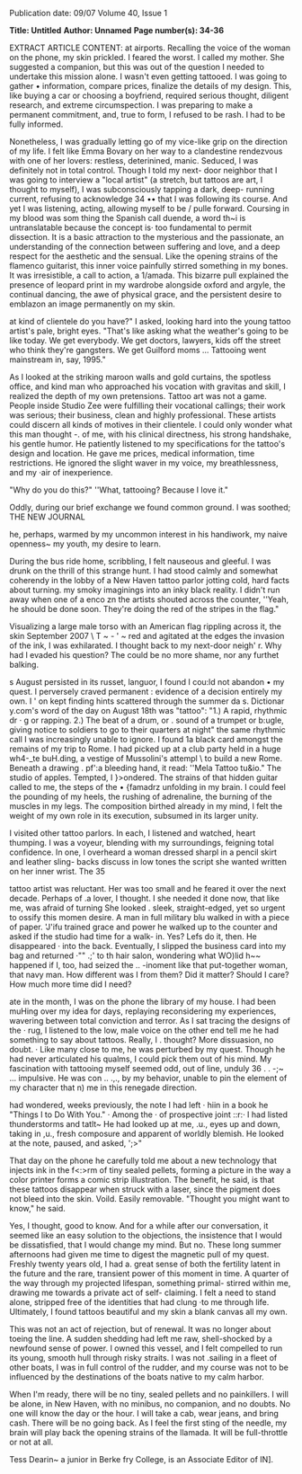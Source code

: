 Publication date: 09/07
Volume 40, Issue 1

**Title: Untitled**
**Author:  Unnamed**
**Page number(s): 34-36**

EXTRACT ARTICLE CONTENT:
at airports. Recalling the voice of the 
woman on the phone, my skin prickled. I 
feared the worst. I called my mother. She 
suggested a companion, but this was out 
of the question 
I needed to undertake 
this 
mission 
alone. 
I 
wasn't 
even 
getting tattooed. I was going to gather 
• 
information, compare prices, finalize the 
details of my design. This, like buying 
a car or choosing a boyfriend, required 
serious thought, diligent research, and 
extreme circumspection. I was preparing 
to make a permanent commitment, and, 
true to form, I refused to be rash. I had 
to be fully informed. 


Nonetheless, I was gradually letting 
go of my vice-like grip on the direction 
of my life. I felt like Emma Bovary on 
her way to a clandestine rendezvous with 
one of her lovers: restless, deterinined, 
manic. Seduced, I was definitely not in 
total control. Though I told my next-
door neighbor that I was going to 
interview a "local artist" (a stretch, but 
tattoos are art, I thought to myself), I 
was subconsciously tapping a dark, deep-
running current, refusing to acknowledge 
34 
•• 
that I was following its course. And yet I 
was listening, acting, allowing myself to be 
/ 
pulle forward. Coursing in my blood was 
som thing the Spanish call duende, a word 
th~i is untranslatable because the concept 
is· too fundamental to permit dissection. 
It is a basic attraction to the mysterious 
and the passionate, an understanding of 
the connection between suffering and 
love, and a deep respect for the aesthetic 
and the sensual. Like the opening strains 
of the flamenco guitarist, this inner 
voice painfully stirred something in my 
bones. It was irresistible, a call to action, 
a 1/amada. This bizarre pull explained the 
presence of leopard print in my wardrobe 
alongside oxford and argyle, the continual 
dancing, the awe of physical grace, and 
the persistent desire to emblazon an 
image permanently on my skin. 


at kind of clientele do you have?" 
I asked, looking hard into the 
young tattoo artist's pale, bright eyes. 
"That's like asking what the weather's 
going to be like today. We get everybody. 
We get doctors, lawyers, kids off the 
street who think they're gangsters. We 
get Guilford moms ... Tattooing went 
mainstream in, say, 1995." 


As I looked at the striking maroon 
walls and gold curtains, the spotless 
office, 
and 
kind 
man 
who 
approached his vocation with gravitas 
and skill, I realized the depth of my own 
pretensions. Tattoo art was not a game. 
People inside Studio Zee were fulfilling 
their vocational callings; their work was 
serious; their business, clean and highly 
professional. These artists could discern 
all kinds of motives in their clientele. I 
could only wonder what this man thought 
-. 
of me, with his clinical directness, his 
strong handshake, his gentle humor. He 
patiently listened to my specifications for 
the tattoo's design and location. He gave 
me prices, medical information, time 
restrictions. He ignored the slight waver 
in my voice, my breathlessness, and my 
·air of inexperience. 


"Why do you do this?" 
''What, tattooing? Because I love it." 


Oddly, during our brief exchange we 
found common ground. I was soothed; 
THE NEW JOURNAL 


he, perhaps, warmed by my uncommon 
interest in his handiwork, my naive 
openness~ my youth, my desire to learn. 


During the bus ride home, scribbling, 
I felt nauseous and gleeful. I was drunk 
on the thrill of this strange hunt. I had 
stood calmly and somewhat coherendy in 
the lobby of a New Haven tattoo parlor 
jotting cold, hard facts about turning. 
my smoky imaginings into an inky black 
reality. I didn't run away when one of 
a 
enco zn 
the artists shouted across the counter, 
''Yeah, he should be done soon. They're 
doing the red of the stripes in the flag." 


Visualizing a large male torso with an 
American flag rippling across it, the skin 
September 2007 
\ 
T 
~ -
' 
~ 
red and agitated at the edges 
the 
invasion of the ink, I was exhilarated. I 
thought back to my next-door neigh' 
r. 
Why had I evaded his question? The 
could be no more shame, nor any furthet 
balking. 


s August persisted in its russet, 
languor, I found I cou:ld not abandon • 
my quest. I perversely craved permanent : 
evidence of a decision entirely my own. I ' 
on 
kept finding hints scattered through the 
summer da s. Dictionar y.com's word of 
the day on August 18th was "tattoo": "1.) 
A rapid, rhythmic dr 
· g or rapping. 
2.) The beat of a drum, or . sound of a 
trumpet or b:ugle, giving notice to soldiers 
to go to their quarters at night" 
the same 
rhythmic call I was increasingly unable to 
ignore. I found 
1a black card amongst the 
remains of my trip to Rome. I had picked 
up at a club party held in a huge wh4-_te 
buH.ding, a vestige of Mussolini's attempl 
\ to build a new Rome. Beneath a drawing 
. 
pf':a bleeding hand, it read: ''Mela Tattoo 
tu&io." The studio of apples. Tempted, 
I }>ondered. The strains of that hidden 
guitar called to me, the steps of the 
• {famadrz unfolding in my brain. I could feel 
the pounding of my heels, the rushing of 
adrenaline, the burning of the muscles in 
my legs. The composition birthed already 
in my mind, I felt the weight of my own 
role in its execution, subsumed in its 
larger unity. 


I visited other tattoo parlors. In each, 
I listened and watched, heart thumping. 
I was a voyeur, blending with my 
surroundings, feigning total confidence. 
In one, I overheard a woman dressed 
sharpl in a pencil skirt and leather sling-
backs discuss in low tones the script she 
wanted written on her inner wrist. The 
35 


tattoo artist was reluctant. Her 
was too small and he feared it 
over the next decade. Perhaps 
of .a lover, I thought. I 
she 
needed it done now, that 
like me, 
was afraid of turning 
She looked . 
sleek, straight-edged, 
yet so urgent 
to ossify this momen 
desire. A man 
in full military blu walked in with a 
piece of paper. 'J'ifu trained grace and 
power he walked up to the counter and 
asked if the studio had time for a walk-
in. Yes? Lefs do it, then. He disappeared · 
into the back. Eventually, I slipped the 
business card into my bag and returned ·"" 
.;' 
to th hair salon, wondering what WO)lid 
h~~ happened if I, too, had seized the 
.. 
-inoment like that put-together woman, 
that navy man. How different was I from 
them? Did it matter? Should I care? How 
much more time did I need? 


ate in the month, I was on the phone 
the library of my house. I had been 
muHing over my idea for days, replaying 
reconsidering 
my 
experiences, 
wavering between total conviction and 
terror. As I sat tracing the designs of the 
· rug, I listened to the low, male voice on 
the other end tell me he had something 
to say about tattoos. Really, I . thought? 
More dissuasion, no doubt. · Like many 
close to me, he was perturbed by my 
quest. Though he had never articulated 
his qualms, I could pick them out of 
his mind. My fascination with tattooing 
myself seemed odd, out of line, unduly 
36 
. . 
-;~ ... 
impulsive. He was con .. .,., 
by my 
behavior, unable to pin 
the element 
of my character that n) 
me in this 
renegade direction. 


had wondered, 
weeks previously, 
the note I had left 
· hiin in a book he 
"Things I 
to Do With You." · 
Among the · 
of prospective joint 
::r:· 
I had listed thunderstorms 
and tatlt~ 
He had looked up at me, 
.u., eyes up and down, taking in 
,u., fresh composure and apparent 
of worldly blemish. He looked 
at the note, paused, and asked, 
';>" 


That day on the phone he carefully told 
me about a new technology that injects ink 
in the f<:>rm of tiny sealed pellets, forming 
a picture in the way a color printer forms 
a comic strip illustration. The benefit, he 
said, is that these tattoos disappear when 
struck with a laser, since the pigment 
does not bleed into the skin. Voild. Easily 
removable. "Thought you might want to 
know," he said. 


Yes, I thought, good to know. And for 
a while after our conversation, it seemed 
like an easy solution to the objections, 
the insistence that I would be dissatisfied, 
that I would change my mind. But no. 
These long summer afternoons had given 
me time to digest the magnetic pull of my 
quest. Freshly twenty years old, I had a. 
great sense of both the fertility latent in 
the future and the rare, transient power 
of this moment in time. A quarter of 
the way through my projected lifespan, 
something primal- stirred within me, 
drawing me towards a private act of self-
claiming. I felt a need to stand alone, 
stripped free of the identities that had 
clung ·to me through life. Ultimately, I 
found tattoos beautiful and my skin a 
blank canvas all my own. 


This was not an act of rejection, but 
of renewal. It was no longer about toeing 
the line. A sudden shedding had left me 
raw, shell-shocked by a newfound sense 
of power. I owned this vessel, and I felt 
compelled to run its young, smooth hull 
through risky straits. I was not .sailing in a 
fleet of other boats, I was in full control 
of the rudder, and my course was not to 
be influenced by the destinations of the 
boats native to my calm harbor. 


When I'm ready, there will be no tiny, 
sealed pellets and no painkillers. I will be 
alone, in New Haven, with no minibus, 
no companion, and no doubts. No one 
will know the day or the hour. I will take a 
cab, wear jeans, and bring cash. There will 
be no going back. As I feel the first sting 
of the needle, my brain will play back the 
opening strains of the llamada. It will be 
full-throttle or not at all. 


Tess Dearin~ a junior in Berke fry College, is an 
Associate Editor of IN].